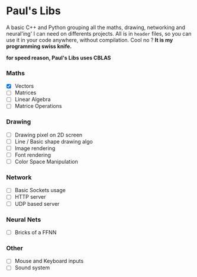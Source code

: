 # Paul's Libs
A basic C++ and Python grouping all the maths, drawing, networking and neural'ing' I can need on differents projects. All is in `header` files, so you can use it in your code anywhere, without compilation. Cool no ?
**It is my programming swiss knife.**

**for speed reason, Paul's Libs uses CBLAS**

### Maths
 - [x] Vectors
 - [ ] Matrices
 - [ ] Linear Algebra
 - [ ] Matrice Operations
### Drawing
 - [ ] Drawing pixel on 2D screen
 - [ ] Line / Basic shape drawing algo
 - [ ] Image rendering
 - [ ] Font rendering
 - [ ] Color Space Manipulation
### Network
 - [ ] Basic Sockets usage
 - [ ] HTTP server
 - [ ] UDP based server
### Neural Nets
 - [ ] Bricks of a FFNN
 ### Other
 - [ ] Mouse and Keyboard inputs
 - [ ] Sound system
